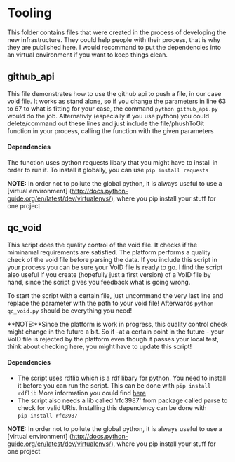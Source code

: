 # Tooling 
This folder contains files that were created in the process of developing the new infrastructure. They could help people with their process, that is why they are published here. I would recommand to put the dependencies into an virtual environment if you want to keep things clean. 


## github_api
This file demonstrates how to use the github api to push a file, in our case void file. It works as stand alone, so if you change the parameters in line 63 to 67 to what is fitting for your case, the command 
```python github_api.py```
would do the job. Alternativly (especially if you use python) you could delete/command out these lines and just include the file/phushToGit function in your process, calling the function with the given parameters 
#### Dependencies
The function uses python requests libary that you might have to install in order to run it. To install it globally, you can use 
```pip install requests``` 

**NOTE:** In order not to pollute the global python, it is always useful to use a [virtual environment] (http://docs.python-guide.org/en/latest/dev/virtualenvs/), where you pip install your stuff for one project



## qc_void
This script does the quality control of the void file. It checks if the miminamal requirements are satisfied. The platform performs a quality check of the void file before parsing the data. If you include this script in your process you can be sure your VoID file is ready to go. I find the script also useful if you create (hopefully just a first version) of a VoID file by hand, since the script gives you feedback what is going wrong.

To start the script with a certain file, just uncommand the very last line and replace the parameter with the path to your void file! Afterwards 
```python qc_void.py```
should be everything you need!

**NOTE:**Since the platform is work in progress, this quality control check might change in the future a bit. So if -at a certain point in the future - your VoID file is rejected by the platform even though it passes your local test, think about checking here, you might have to update this script!  

#### Dependencies
* The script uses rdflib which is a rdf libary for python. You need to install it before you can run the script. This can be done with 
```pip install rdflib```
More information you could find [here](https://github.com/RDFLib/rdflib)
* The script also needs a lib called 'rfc3987' from package called parse to check for valid URIs. Installing this dependency can be done with  
```pip install rfc3987```

**NOTE:** In order not to pollute the global python, it is always useful to use a [virtual environment] (http://docs.python-guide.org/en/latest/dev/virtualenvs/), where you pip install your stuff for one project 
